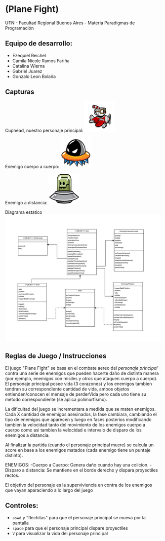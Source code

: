 #  (Plane Fight) 

UTN - Facultad Regional Buenos Aires - Materia Paradigmas de Programación

## Equipo de desarrollo: 

- Ezequiel Reichel
- Camila Nicole Ramos Fariña
- Catalina Wierna
- Gabriel Juarez
- Gonzalo Leon Bolaña
 
## Capturas 
Cuphead, nuestro personaje principal: 
![pepita](assets/cuphead.png)

Enemigo cuerpo a cuerpo:
![pepita](assets/alienQueSeMueve.png)

Enemigo a distancia:
![pepita](assets/alienQueDispara.png)

Diagrama estatico
![pepita](assets/DiagramaEstatico(1).png)

## Reglas de Juego / Instrucciones

El juego "Plane Fight" se basa en el combate aereo del *personaje principal* contra una serie de enemigos que pueden hacerte daño de distinta manera (por ejemplo, enemigos con misiles y otros que ataquen cuerpo a cuerpo). El personaje principal posee vida (3 corazones) y los enemigos tambien tendran su correspondiente cantidad de vida, ambos objetos entienden/conocen el mensaje de perderVida pero cada uno tiene su metodo correspondiente (se aplica polimorfismo). 

La dificultad del juego se incrementara a medida que se maten enemigos. Cada X cantidad de enemigos asesinados, la fase cambiara, cambiando el tipo de enemigos que aparecen y luego en fases posterios modificando tambien la velocidad tanto del movimiento de los enemigos cuerpo a cuerpo como asi tambien la velocidad e intervalo de disparo de los enemigos a distancia.

Al finalizar la partida (cuando el personaje principal muere) se calcula un score en base a los enemigos matados (cada enemigo tiene un puntaje distinto).

ENEMIGOS: 
-Cuerpo a Cuerpo: Genera daño cuando hay una colicion.
-Disparo a distancia: Se mantiene en el borde derecho y dispara proyectiles rectos.

El objetivo del personaje es la superviviencia en contra de los enemigos que vayan aparaciendo a lo largo del juego

## Controles:

- `aswd` y "flechitas" para que el personaje principal se mueva por la pantalla
- `space` para que el personaje principal dispare proyectiles
- `V` para visualizar la vida del personaje principal

